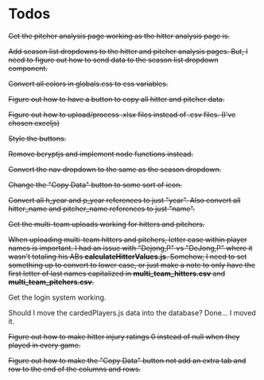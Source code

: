 # Todos

~~Get the pitcher analysis page working as the hitter analysis page is.~~

~~Add season list dropdowns to the hitter and pitcher analysis pages. But, I need to figure out how to send data to the season list dropdown component.~~

~~Convert all colors in globals.css to css variables.~~

~~Figure out how to have a button to copy all hitter and pitcher data.~~

~~Figure out how to upload/process .xlsx files instead of .csv files. (I've chosen exceljs)~~

~~Style the buttons.~~

~~Remove bcryptjs and implement node functions instead.~~

~~Convert the nav dropdown to the same as the season dropdown.~~

~~Change the "Copy Data" button to some sort of icon.~~

~~Convert all h_year and p_year references to just "year". Also convert all hitter_name and pitcher_name references to just "name".~~

~~Get the multi-team uploads working for hitters and pitchers.~~

~~When uploading multi-team hitters and pitchers, letter case within player names is important. I had an issue with "Dejong,P" vs "DeJong,P" where it wasn't totaling his ABs **calculateHitterValues.js**. Somehow, I need to set something up to convert to lower case, or just make a note to only have the first letter of last names capitalized in **multi_team_hitters.csv** and **multi_team_pitchers.csv**.~~

Get the login system working.

Should I move the cardedPlayers.js data into the database? Done... I moved it.

~~Figure out how to make hitter injury ratings 0 instead of null when they played in every game.~~

~~Figure out how to make the "Copy Data" button not add an extra tab and row to the end of the columns and rows.~~

